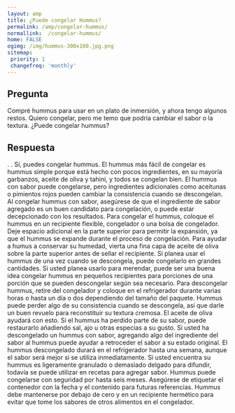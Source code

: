 ```yaml
---
layout: amp
title: ¿Puede congelar Hummus?  
permalink: /amp/congelar-hummus/
normallink:  /congelar-hummus/
home: FALSE
ogimg: /img/hummus-300x180.jpg.png
sitemap:
 priority: 1
 changefreq: 'monthly'
---
```




## Pregunta

Compré hummus para usar en un plato de inmersión, y ahora tengo algunos restos. Quiero congelar, pero me temo que podría cambiar el sabor o la textura. ¿Puede congelar hummus?


<amp-img src="https://sepuedecongelar.com/img/hummus-300x180.jpg" alt="¿Puede congelar Hummus?" height="400" width="800"></amp-img>


## Respuesta

.
. Sí, puedes congelar hummus. El hummus más fácil de congelar es hummus simple porque está hecho con pocos ingredientes, en su mayoría garbanzos, aceite de oliva y tahini, y todos se congelan bien. El hummus con sabor puede congelarse, pero ingredientes adicionales como aceitunas o pimientos rojos pueden cambiar la consistencia cuando se descongelan. Al congelar hummus con sabor, asegúrese de que el ingrediente de sabor agregado es un buen candidato para congelación, o puede estar decepcionado con los resultados.
Para congelar el hummus, coloque el hummus en un recipiente flexible, congelador o una bolsa de congelador. Deje espacio adicional en la parte superior para permitir la expansión, ya que el hummus se expande durante el proceso de congelación. Para ayudar a humus a conservar su humedad, vierta una fina capa de aceite de oliva sobre la parte superior antes de sellar el recipiente. Si planea usar el hummus de una vez cuando se descongela, puede congelarlo en grandes cantidades. Si usted planea usarlo para merendar, puede ser una buena idea congelar hummus en pequeños recipientes para porciones de una porción que se pueden descongelar según sea necesario.
Para descongelar hummus, retire del congelador y coloque en el refrigerador durante varias horas o hasta un día o dos dependiendo del tamaño del paquete. Hummus puede perder algo de su consistencia cuando se descongela, así que darle un buen revuelo para reconstituir su textura cremosa. El aceite de oliva ayudará con esto. Si el hummus ha perdido parte de su sabor, puede restaurarlo añadiendo sal, ajo u otras especias a su gusto. Si usted ha descongelado un hummus con sabor, agregando algo del ingrediente del sabor al hummus puede ayudar a retroceder el sabor a su estado original.
El hummus descongelado durará en el refrigerador hasta una semana, aunque el sabor será mejor si se utiliza inmediatamente. Si usted encuentra su hummus es ligeramente granulado o demasiado delgado para difundir, todavía se puede utilizar en recetas para agregar sabor.
Hummus puede congelarse con seguridad por hasta seis meses. Asegúrese de etiquetar el contenedor con la fecha y el contenido para futuras referencias. Hummus debe mantenerse por debajo de cero y en un recipiente hermético para evitar que tome los sabores de otros alimentos en el congelador.